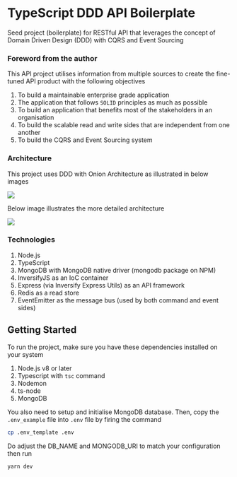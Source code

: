 # TypeScript DDD API Boilerplate
Seed project (boilerplate) for RESTful API that leverages the concept of Domain Driven Design (DDD) with CQRS and Event Sourcing

### Foreword from the author
This API project utilises information from multiple sources to create the fine-tuned API product with the following objectives

1. To build a maintainable enterprise grade application
2. The application that follows `SOLID` principles as much as possible
3. To build an application that benefits most of the stakeholders in an organisation
4. To build the scalable read and write sides that are independent from one another
5. To build the CQRS and Event Sourcing system

### Architecture
This project uses DDD with Onion Architecture as illustrated in below images

![](https://encrypted-tbn0.gstatic.com/images?q=tbn%3AANd9GcSlKQYp4rl0kH9GTuH0V0GU1QwyAhjIPy3aJQ&usqp=CAU)

Below image illustrates the more detailed architecture

![](https://image.slidesharecdn.com/applifireblueprintguidelinesv22-151216102708/95/applifire-blue-print-design-guidelines-12-638.jpg?cb=1450261807)

### Technologies
1. Node.js
2. TypeScript
3. MongoDB with MongoDB native driver (mongodb package on NPM)
4. InversifyJS as an IoC container
5. Express (via Inversify Express Utils) as an API framework
6. Redis as a read store
7. EventEmitter as the message bus (used by both command and event sides)

## Getting Started
To run the project, make sure you have these dependencies installed on your system

1. Node.js v8 or later
2. Typescript with `tsc` command
3. Nodemon
4. ts-node
5. MongoDB

You also need to setup and initialise MongoDB database. Then, copy the `.env_example` file into `.env` file by firing the command

````bash
cp .env_template .env
````

Do adjust the DB_NAME and MONGODB_URI to match your configuration then run

````bash
yarn dev
````